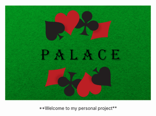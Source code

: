 <p align="center">
  <img width="460" height="300" src="https://github.com/FutzMonitor/Palace/blob/main/assets/palaceBanner.png">
</p>

<p align="center">
**Welcome to my personal project** 
</p>

